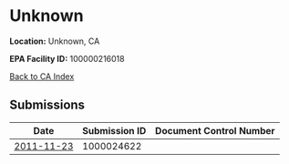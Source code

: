 # Unknown

**Location:** Unknown, CA

**EPA Facility ID:** 100000216018

[Back to CA Index](../../index.md)

## Submissions

| Date | Submission ID | Document Control Number |
|------|--------------|-------------------------|
| [2011-11-23](submissions/1000024622.md) | 1000024622 |  |
